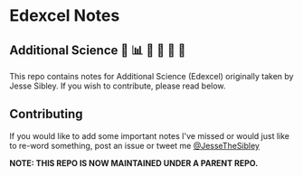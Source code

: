# Edexcel Notes
## Additional Science :wrench: :bar_chart: :syringe: :telescope: :microscope: :electric_plug:

This repo contains notes for Additional Science (Edexcel) originally taken by Jesse Sibley. If you wish to contribute, please read below.

## Contributing
If you would like to add some important notes I've missed or would just like to re-word something, post an issue or tweet me [@JesseTheSibley](http://twitter.com)

__NOTE: THIS REPO IS NOW MAINTAINED UNDER A PARENT REPO.__
